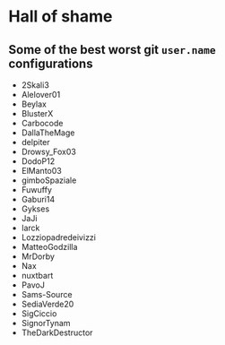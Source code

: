# Hall of shame

## Some of the best worst git `user.name` configurations

* 2Skali3
* Alelover01
* Beylax
* BlusterX
* Carbocode
* DallaTheMage
* delpiter
* Drowsy_Fox03
* DodoP12
* ElManto03
* gimboSpaziale
* Fuwuffy
* Gaburi14
* Gykses
* JaJi
* larck
* Lozziopadredeivizzi
* MatteoGodzilla
* MrDorby
* Nax
* nuxtbart
* PavoJ
* Sams-Source
* SediaVerde20
* SigCiccio
* SignorTynam
* TheDarkDestructor
